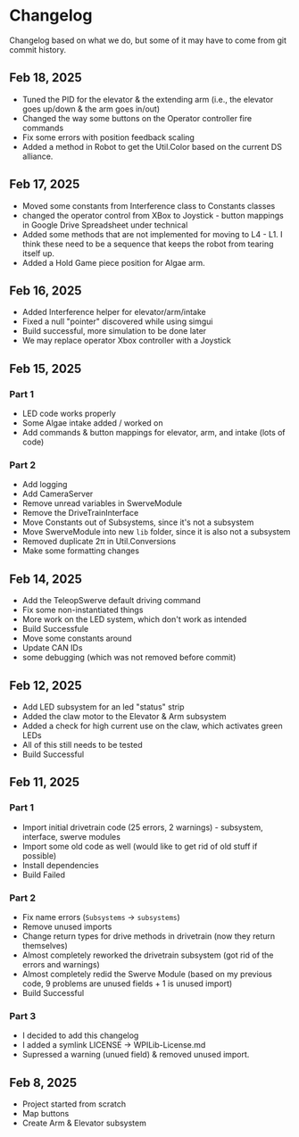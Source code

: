 # Changelog
Changelog based on what we do, but some of it may have to come from git commit history.

## Feb 18, 2025
* Tuned the PID for the elevator & the extending arm (i.e., the elevator goes up/down & the arm goes in/out)
* Changed the way some buttons on the Operator controller fire commands
* Fix some errors with position feedback scaling
* Added a method in Robot to get the Util.Color based on the current DS alliance.

## Feb 17, 2025
* Moved some constants from Interference class to Constants classes
* changed the operator control from XBox to Joystick - button mappings in Google Drive Spreadsheet under technical
* Added some methods that are not implemented for moving to L4 - L1. I think these need to be a sequence that keeps the robot from tearing itself up.
* Added a Hold Game piece position for Algae arm.

## Feb 16, 2025
* Added Interference helper for elevator/arm/intake
* Fixed a null "pointer" discovered while using simgui
* Build successful, more simulation to be done later
* We may replace operator Xbox controller with a Joystick

## Feb 15, 2025
### Part 1
* LED code works properly
* Some Algae intake added / worked on
* Add commands & button mappings for elevator, arm, and intake (lots of code)
### Part 2
* Add logging
* Add CameraServer
* Remove unread variables in SwerveModule
* Remove the DriveTrainInterface
* Move Constants out of Subsystems, since it's not a subsystem
* Move SwerveModule into new `lib` folder, since it is also not a subsystem
* Removed duplicate 2π in Util.Conversions
* Make some formatting changes

## Feb 14, 2025
* Add the TeleopSwerve default driving command
* Fix some non-instantiated things
* More work on the LED system, which don't work as intended
* Build Successfule
* Move some constants around
* Update CAN IDs
* some debugging (which was not removed before commit)

## Feb 12, 2025
* Add LED subsystem for an led "status" strip
* Added the claw motor to the Elevator & Arm subsystem
* Added a check for high current use on the claw, which activates green LEDs
* All of this still needs to be tested
* Build Successful

## Feb 11, 2025
### Part 1
* Import initial drivetrain code (25 errors, 2 warnings) - subsystem, interface, swerve modules
* Import some old code as well (would like to get rid of old stuff if possible)
* Install dependencies
* Build Failed
### Part 2
* Fix name errors (`Subsystems` -> `subsystems`)
* Remove unused imports
* Change return types for drive methods in drivetrain (now they return themselves)
* Almost completely reworked the drivetrain subsystem (got rid of the errors and warnings)
* Almost completely redid the Swerve Module (based on my previous code, 9 problems are unused fields + 1 is unused import)
* Build Successful
### Part 3
* I decided to add this changelog
* I added a symlink LICENSE -> WPILib-License.md
* Supressed a warning (unued field) & removed unused import.

## Feb 8, 2025
* Project started from scratch
* Map buttons
* Create Arm & Elevator subsystem